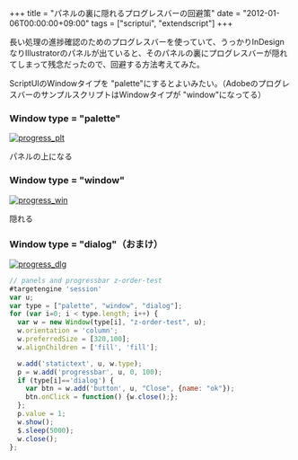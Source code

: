+++
title = "パネルの裏に隠れるプログレスバーの回避策"
date = "2012-01-06T00:00:00+09:00"
tags = ["scriptui", "extendscript"]
+++

長い処理の進捗確認のためのプログレスバーを使っていて、うっかりInDesignなりIllustratorのパネルが出ていると、そのパネルの裏にプログレスバーが隠れてしまって残念だったので、回避する方法考えてみた。

ScriptUIのWindowタイプを "palette"にするとよいみたい。（AdobeのプログレスバーのサンプルスクリプトはWindowタイプが "window"になってる）

### Window type = "palette"

[![](/images/2012/01/progress_plt.png "progress_plt")](/images/2012/01/progress_plt.png)

パネルの上になる

### Window type = "window"

[![](/images/2012/01/progress_win.png "progress_win")](/images/2012/01/progress_win.png)

隠れる

### Window type = "dialog"（おまけ）

[![](/images/2012/01/progress_dlg.png "progress_dlg")](/images/2012/01/progress_dlg.png)

```js
// panels and progressbar z-order-test
#targetengine 'session'
var u;
var type = ["palette", "window", "dialog"];
for (var i=0; i < type.length; i++) {
  var w = new Window(type[i], "z-order-test", u);
  w.orientation = 'column';
  w.preferredSize = [320,100];
  w.alignChildren = ['fill', 'fill'];

  w.add('statictext', u, w.type);
  p = w.add('progressbar', u, 0, 100);
  if (type[i]=='dialog') {
    var btn = w.add('button', u, "Close", {name: "ok"});
    btn.onClick = function() {w.close();};
  };
  p.value = 1;
  w.show();
  $.sleep(5000);
  w.close();
};
```